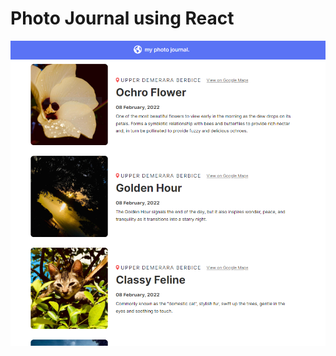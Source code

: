 # Photo Journal using React

![''](https://github.com/Sa-YoorHeadley/photo-journal/blob/main/photo-journal.PNG)
